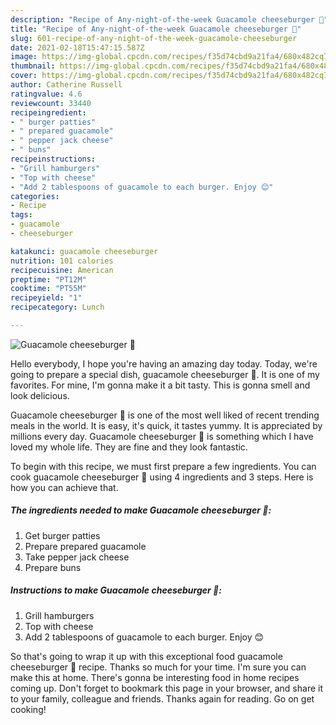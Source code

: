 ```yaml
---
description: "Recipe of Any-night-of-the-week Guacamole cheeseburger 🍔"
title: "Recipe of Any-night-of-the-week Guacamole cheeseburger 🍔"
slug: 601-recipe-of-any-night-of-the-week-guacamole-cheeseburger
date: 2021-02-18T15:47:15.587Z
image: https://img-global.cpcdn.com/recipes/f35d74cbd9a21fa4/680x482cq70/guacamole-cheeseburger-🍔-recipe-main-photo.jpg
thumbnail: https://img-global.cpcdn.com/recipes/f35d74cbd9a21fa4/680x482cq70/guacamole-cheeseburger-🍔-recipe-main-photo.jpg
cover: https://img-global.cpcdn.com/recipes/f35d74cbd9a21fa4/680x482cq70/guacamole-cheeseburger-🍔-recipe-main-photo.jpg
author: Catherine Russell
ratingvalue: 4.6
reviewcount: 33440
recipeingredient:
- " burger patties"
- " prepared guacamole"
- " pepper jack cheese"
- " buns"
recipeinstructions:
- "Grill hamburgers"
- "Top with cheese"
- "Add 2 tablespoons of guacamole to each burger. Enjoy 😊"
categories:
- Recipe
tags:
- guacamole
- cheeseburger

katakunci: guacamole cheeseburger 
nutrition: 101 calories
recipecuisine: American
preptime: "PT12M"
cooktime: "PT55M"
recipeyield: "1"
recipecategory: Lunch

---
```



![Guacamole cheeseburger 🍔](https://img-global.cpcdn.com/recipes/f35d74cbd9a21fa4/680x482cq70/guacamole-cheeseburger-🍔-recipe-main-photo.jpg)

Hello everybody, I hope you're having an amazing day today. Today, we're going to prepare a special dish, guacamole cheeseburger 🍔. It is one of my favorites. For mine, I'm gonna make it a bit tasty. This is gonna smell and look delicious.



Guacamole cheeseburger 🍔 is one of the most well liked of recent trending meals in the world. It is easy, it's quick, it tastes yummy. It is appreciated by millions every day. Guacamole cheeseburger 🍔 is something which I have loved my whole life. They are fine and they look fantastic.


To begin with this recipe, we must first prepare a few ingredients. You can cook guacamole cheeseburger 🍔 using 4 ingredients and 3 steps. Here is how you can achieve that.

<!--inarticleads1-->

##### The ingredients needed to make Guacamole cheeseburger 🍔:

1. Get  burger patties
1. Prepare  prepared guacamole
1. Take  pepper jack cheese
1. Prepare  buns




<!--inarticleads2-->

##### Instructions to make Guacamole cheeseburger 🍔:

1. Grill hamburgers
1. Top with cheese
1. Add 2 tablespoons of guacamole to each burger. Enjoy 😊




So that's going to wrap it up with this exceptional food guacamole cheeseburger 🍔 recipe. Thanks so much for your time. I'm sure you can make this at home. There's gonna be interesting food in home recipes coming up. Don't forget to bookmark this page in your browser, and share it to your family, colleague and friends. Thanks again for reading. Go on get cooking!
